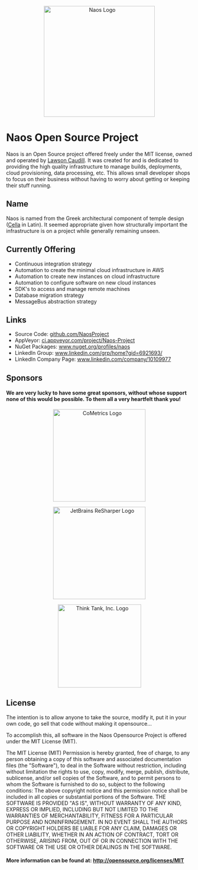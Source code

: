 <p align="center">
  <img width="300" align="center" src="https://github.com/NaosProject/NaosProject.GitHub.io/raw/master/Logo_200x200.png" alt="Naos Logo" title="Naos Project" />
</p>

# Naos Open Source Project
Naos is an Open Source project offered freely under the MIT license, owned and operated by <a target="_blank" href="https://www.linkedin.com/in/wlscaudill/">Lawson Caudill</a>. It was created for and is dedicated to providing the high quality infrastructure to manage builds, deployments, cloud provisioning, data processing, etc.  This allows small developer shops to focus on their business without having to worry about getting or keeping their stuff running.

## Name
Naos is named from the Greek architectural component of temple design (<a target="_blank" href="https://en.wikipedia.org/wiki/Cella">Cella</a> in Latin).  It seemed appropriate given how structurally important the infrastructure is on a project while generally remaining unseen.

## Currently Offering
* Continuous integration strategy
* Automation to create the minimal cloud infrastructure in AWS
* Automation to create new instances on cloud infrastructure
* Automation to configure software on new cloud instances
* SDK's to access and manage remote machines
* Database migration strategy
* MessageBus abstraction strategy

## Links
* Source Code: <a href="https://github.com/NaosProject" title="NaosProject on GitHub" target="_blank">github.com/NaosProject</a>
* AppVeyor: <a href="https://ci.appveyor.com/project/Naos-Project/" title="NaosProject on AppVeyor" target="_blank">ci.appveyor.com/project/Naos-Project</a>
* NuGet Packages: <a href="https://www.nuget.org/profiles/naos" title="NaosProject on NuGet" target="_blank">www.nuget.org/profiles/naos</a>
* LinkedIn Group: <a href="https://www.linkedin.com/grp/home?gid=6921693" title="NaosProject LinkedIn Group Page" target="_blank">www.linkedin.com/grp/home?gid=6921693/</a>
* LinkedIn Company Page: <a href="https://www.linkedin.com/company/10109977" title="NaosProject LinkedIn Company Page" target="_blank">www.linkedin.com/company/10109977</a>

## Sponsors
#### We are very lucky to have some great sponsors, without whose support none of this would be possible.  To them all a very heartfelt thank you!

<p align="center"><a href="http://www.cometrics.com" target="_blank">
  <img width="250" align="center" src="http://www.cometrics.com/wp-content/uploads/2014/11/CoMetrics-Logo.png" alt="CoMetrics Logo" title="Business intelligence leveraging the strength in numbers" />
</a></p>

<p align="center"><a href="http://www.jetbrains.com/resharper/" target="_blank">
  <img width="250" align="center" src="http://blog.jetbrains.com/wp-content/uploads/2015/12/JetBrains_Drive_to_develop.png" alt="JetBrains ReSharper Logo" title="ReSharper: The Most Intelligent Add-In To Visual Studio" />
</a></p>

<p align="center"><a href="http://getthinktank.com" target="_blank">
  <img width="225" align="center" src="http://getthinktank.wpengine.com/wp-content/uploads/2015/05/ThinkThankInc350pxWide.png" alt="Think Tank, Inc. Logo" title="Think Tank, Inc.: Creative solutions to complex problems" />
</a></p>

## License
The intention is to allow anyone to take the source, modify it, put it in your own code, go sell that code without making it opensource...

To accomplish this, all software in the Naos Opensource Project is offered under the MIT License (MIT).

The MIT License (MIT) Permission is hereby granted, free of charge, to any person obtaining a copy of this software and associated documentation files (the "Software"), to deal in the Software without restriction, including without limitation the rights to use, copy, modify, merge, publish, distribute, sublicense, and/or sell copies of the Software, and to permit persons to whom the Software is furnished to do so, subject to the following conditions: The above copyright notice and this permission notice shall be included in all copies or substantial portions of the Software. THE SOFTWARE IS PROVIDED "AS IS", WITHOUT WARRANTY OF ANY KIND, EXPRESS OR IMPLIED, INCLUDING BUT NOT LIMITED TO THE WARRANTIES OF MERCHANTABILITY, FITNESS FOR A PARTICULAR PURPOSE AND NONINFRINGEMENT. IN NO EVENT SHALL THE AUTHORS OR COPYRIGHT HOLDERS BE LIABLE FOR ANY CLAIM, DAMAGES OR OTHER LIABILITY, WHETHER IN AN ACTION OF CONTRACT, TORT OR OTHERWISE, ARISING FROM, OUT OF OR IN CONNECTION WITH THE SOFTWARE OR THE USE OR OTHER DEALINGS IN THE SOFTWARE.

<h4>More information can be found at: <a href="http://opensource.org/licenses/MIT" title="MIT Opensource License">http://opensource.org/licenses/MIT</a></h4>